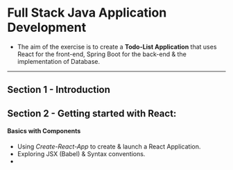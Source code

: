 # Full Stack Java Application Development
- The aim of the exercise is to create a **Todo-List Application** that uses React for the front-end, Spring Boot for the back-end & the implementation of Database.
--- 
## Section 1 - Introduction
## Section 2 - Getting started with React:
#### Basics with Components
* Using *Create-React-App* to create & launch a React Application.
* Exploring JSX (Babel) & Syntax conventions.
* 